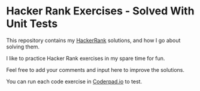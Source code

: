 # Hacker Rank Exercises - Solved With Unit Tests

This repository contains my [HackerRank](https://www.hackerrank.com) solutions, and how I go about solving them.

I like to practice Hacker Rank exercises in my spare time for fun.

Feel free to add your comments and input here to improve the solutions.

You can run each code exercise in [Coderpad.io](https://coderpad.io) to test.

